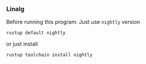 ### Linalg

Before running this program: Just use `nightly` version
```
rustup default nightly
```

or just install

```
rustup toolchain install nightly
```
